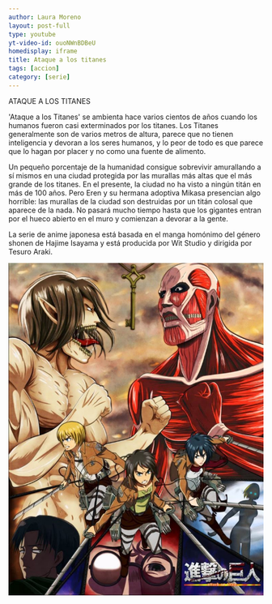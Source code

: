 ```yaml
---
author: Laura Moreno
layout: post-full
type: youtube
yt-video-id: ouoNWnBDBeU
homedisplay: iframe
title: Ataque a los titanes
tags: [accion]
category: [serie]
---
```


ATAQUE A LOS TITANES

'Ataque a los Titanes' se ambienta hace varios cientos de años cuando los humanos fueron casi exterminados por los titanes. Los Titanes generalmente son de varios metros de altura, parece que no tienen inteligencia y devoran a los seres humanos, y lo peor de todo es que parece que lo hagan por placer y no como una fuente de alimento.

Un pequeño porcentaje de la humanidad consigue sobrevivir amurallando a sí mismos en una ciudad protegida por las murallas más altas que el más grande de los titanes. En el presente, la ciudad no ha visto a ningún titán en más de 100 años. Pero Eren y su hermana adoptiva Mikasa presencian algo horrible: las murallas de la ciudad son destruidas por un titán colosal que aparece de la nada. No pasará mucho tiempo hasta que los gigantes entran por el hueco abierto en el muro y comienzan a devorar a la gente.

La serie de anime japonesa está basada en el manga homónimo del género shonen de Hajime Isayama y está producida por Wit Studio y dirigida por Tesuro Araki.


<img class="featimg" src="../img/ataqueALosTitanes.JPG" alt="ataqueALosTitanes.JPG">
